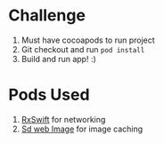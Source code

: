 # Challenge
1) Must have cocoapods to run project
2) Git checkout and run  `pod install`
3) Build and run app! :)

# Pods Used
1) [RxSwift](https://github.com/ReactiveX/RxSwift) for networking
2) [Sd web Image](https://github.com/SDWebImage/SDWebImage) for image caching
